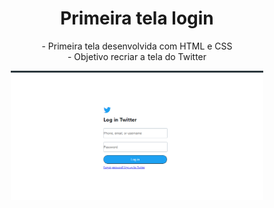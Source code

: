 <h1 align="center">Primeira tela login</h1>

<p align="center">
- Primeira tela desenvolvida com HTML e CSS 
<br>
- Objetivo recriar a tela do Twitter
</p>


<p align="center">
  <img alt="Twitter" src= ".github/preview.png" width="80%">
</p>
